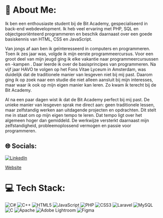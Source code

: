 # 💫 About Me:

Ik ben een enthousiaste student bij de Bit Academy, gespecialiseerd in back-end webdevelopment. Ik heb veel ervaring met PHP, SQL en objectgeoriënteerd programmeren en beschik daarnaast over een goede basiskennis van HTML, CSS en JavaScript.

Van jongs af aan ben ik geïnteresseerd in computers en programmeren. Toen ik zes jaar was, volgde ik mijn eerste programmeercursus. Voor een groot deel van mijn jeugd ging ik elke vakantie naar programmeercursussen en -kampen . Daar leerde ik over de basisprincipes van programmeren. Na vijf jaar HAVO te volgen op het Fons Vitae Lyceum in Amsterdam, was duidelijk dat de traditionele manier van lesgeven niet bij mij past. Daarom ging ik op zoek naar een studie die niet alleen aansluit bij mijn interesses, maar waar ik ook op mijn eigen manier kan leren. Zo kwam ik terecht bij de Bit Academy.

Al na een paar dagen wist ik dat de Bit Academy perfect bij mij past. De unieke manier van lesgeven sprak me direct aan: geen traditionele lessen, maar zelfstandig werken aan uitdagende projecten en opdrachten. Dit stelt me in staat om op mijn eigen tempo te leren. Dat tempo ligt over het algemeen hoger dan gemiddeld. De werkwijze versterkt daarnaast mijn zelfstandigheid, probleemoplossend vermogen en passie voor programmeren.

## 🌐 Socials:

[![LinkedIn](https://img.shields.io/badge/LinkedIn-%230077B5.svg?logo=linkedin&logoColor=white)](https://linkedin.com/in/https://www.linkedin.com/in/son-bram/) 

[Website](https://vdburg.site/)

# 💻 Tech Stack:
![C#](https://img.shields.io/badge/c%23-%23239120.svg?style=for-the-badge&logo=csharp&logoColor=white) ![C++](https://img.shields.io/badge/c++-%2300599C.svg?style=for-the-badge&logo=c%2B%2B&logoColor=white) ![HTML5](https://img.shields.io/badge/html5-%23E34F26.svg?style=for-the-badge&logo=html5&logoColor=white) ![JavaScript](https://img.shields.io/badge/javascript-%23323330.svg?style=for-the-badge&logo=javascript&logoColor=%23F7DF1E) ![PHP](https://img.shields.io/badge/php-%23777BB4.svg?style=for-the-badge&logo=php&logoColor=white) ![CSS3](https://img.shields.io/badge/css3-%231572B6.svg?style=for-the-badge&logo=css3&logoColor=white) ![Laravel](https://img.shields.io/badge/laravel-%23FF2D20.svg?style=for-the-badge&logo=laravel&logoColor=white) ![MySQL](https://img.shields.io/badge/mysql-4479A1.svg?style=for-the-badge&logo=mysql&logoColor=white) ![C](https://img.shields.io/badge/c-%2300599C.svg?style=for-the-badge&logo=c&logoColor=white) ![Apache](https://img.shields.io/badge/apache-%23D42029.svg?style=for-the-badge&logo=apache&logoColor=white) ![Adobe Lightroom](https://img.shields.io/badge/Adobe%20Lightroom-31A8FF.svg?style=for-the-badge&logo=Adobe%20Lightroom&logoColor=white) ![Figma](https://img.shields.io/badge/figma-%23F24E1E.svg?style=for-the-badge&logo=figma&logoColor=white)
